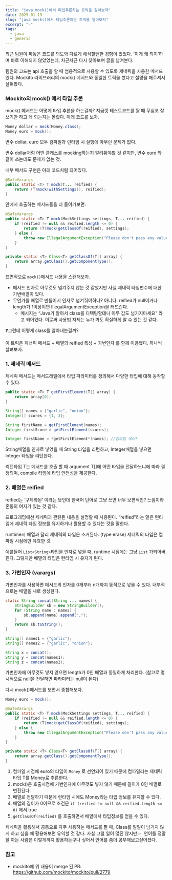 ```yaml
---
title: "java mock()에서 타입추론하는 트릭을 알아보자"
date: 2025-01-19
slug: "java mock()에서 타입추론하는 트릭을 알아보자"
excerpt: "-"
tags:
  - java
  - generic
---
```




최근 팀원이 짜놓은 코드를 의도와 다르게 해석할뻔한 경험이 있었다.  ‘이게 왜 되지’하며 바로 이해되지 않았었는데, 차근차근 다시 찾아보며 글을 남겨본다.

팀원의 코드는 api 호출을 할 때 범용적으로 사용할 수 있도록 제네릭을 사용한 메서드였다. Mockito 라이브러리의 mock() 메서드와 동일한 트릭을 썼다고 설명을 해주셔서 살펴봤다. 

### Mockito의 mock() 에서 타입 추론

mock() 메서드는 어떻게 타입 추론을 하는걸까? 지금껏 테스트코드를 짤 때 무심코 잘 쓰기만 하고 왜 되는지는 몰랐다. 아래 코드를 보자.

```java
Money dollar = mock(Money.class);
Money euro = mock();
```

변수 dollar, euro 모두 컴파일과 런타임 시 실행에 아무런 문제가 없다. 

변수 dollar처럼 어떤 클래스를 mocking하는지 알려줘야할 것 같지만, 변수 euro 와 같이 쓰는데도 문제가 없는 것.

내부 메서드 구현은 아래 코드처럼 되어있다.

```java
@SafeVarargs
public static <T> T mock(T... reified) {
    return (T)mock(withSettings(), reified);
}
```

안에서 호출하는 메서드들을 더 들어가보면:

```java
@SafeVarargs
public static <T> T mock(MockSettings settings, T... reified) {
    if (reified != null && reified.length <= 0) {
        return (T)mock(getClassOf(reified), settings);
    } else {
        throw new IllegalArgumentException("Please don't pass any values here. Java will detect class automagically.");
    }
}

private static <T> Class<T> getClassOf(T[] array) {
    return array.getClass().getComponentType();
}
```

표면적으로 `mock()`메서드 내용을 스캔해보자.

- 메서드 인자로 아무것도 넘겨주지 않는 것 같았지만 사실 제네릭 타입변수에 대한 가변배열이 있다.
- 무언가를 배열로 만들어서 인자로 넘겨줘야하나? 아니다. reified가 null이거나 length가 1이상이면 IllegalArgumentException을 터뜨린다.
    - 메시지는 “Java가 알아서 class를 디텍팅할테니 아무 값도 넘기지마세요” 라고 되어있다. 이로써 사용법 자체는 누가 봐도 확실하게 알 수 있는 것 같다.

❓그런데 어떻게 class를 알아내는걸까? 

이 트릭은 제너릭 메서드 + 배열의 reified 특성 + 가변인자 를 함께 이용했다. 하나씩 살펴보자.


### 1. 제네릭 메서드

제네릭 메서드는 메서드레벨에서 타입 파라미터를 정의해서 다양한 타입에 대해 동작할 수 있다. 

```java
public static <T> T getFirstElement(T[] array) {
    return array[0];
}

String[] names = {"garlic", "onion"};
Integer[] scores = {1, 3};

String firstName = getFirstElement(names);
Integer firstScore = getFirstElement(scores);

Integer firstName = *getFirstElement*(names); //컴파일 에러!
```

String배열을 인자로 넣었을 때 String 타입을 리턴하고, Integer배열을 넣으면 Integer 타입을 리턴한다.

리턴타입 T는 메서드를 호출 할 때 argument T[]에 어떤 타입을 전달하느냐에 따라 결정되며, compile 타임에 타입 안전성을 제공한다.

### 2. 배열은 reified

reified는 ‘구체화된’ 이라는 뜻인데 한국어 단어로 그냥 쓰면 너무 보편적인? 느낌이라 혼동의 여지가 있는 것 같다. 

프로그래밍에선 제네릭과 관련된 내용을 설명할 때 사용된다. “reified”라는 말은 런타임에 제네릭 타입 정보를 유지하거나 활용할 수 있다는 것을 말한다.

runtime시 배열과 달리 제네릭의 타입은 소거된다. (type erase) 제네릭의 타입은 컴파일 시점에만 유효한 것.

예를들어 `List<String>`타입을 인자로 넣을 때, runtime 시점에는 그냥 `List` 가되어버린다. 그렇지만 배열의 타입은 런타임 시 유지가 된다.

### 3. 가변인자 (varargs)

가변인자를 사용하면 메서드의 인자를 0개부터 n개까지 동적으로 넣을 수 있다. 내부적으로는 배열을 새로 생성한다. 

```java
static String concat(String ... names) {
    StringBuilder sb = new StringBuilder();
    for (String name : names) {
        sb.append(name).append(",");
    }
    return sb.toString();
}

String[] names1 = {"garlic"};
String[] names2 = {"garlic", "onion"};

String x = concat();
String y = concat(names1);
String z = concat(names2);
```

가변인자에 아무것도 넣지 않으면 length가 0인 배열과 동일하게 처리한다. (참고로 명시적으로 null을 전달하면 파라미터는 null이 된다)


다시 mock()메서드를 보면서 종합해보자.

```java
Money euro = mock();

@SafeVarargs
public static <T> T mock(MockSettings settings, T... reified) {
    if (reified != null && reified.length <= 0) {
        return (T)mock(getClassOf(reified), settings);
    } else {
        throw new IllegalArgumentException("Please don't pass any values here. Java will detect class automagically.");
    }
}

private static <T> Class<T> getClassOf(T[] array) {
    return array.getClass().getComponentType();
}
```

1. 컴파일 시점에 euro의 타입이 `Money` 로 선언되어 있기 때문에 컴파일러는 제네릭 타입 T를 Money로 추론한다.
2. mock()은 호출시점에 가변인자에 아무것도 넣지 않기 때문에 길이가 0인 배열로 변환된다.
3. 배열로 전달하기 때문에 런타임 시에도 Money라는 타입 정보를 유지할 수 있다.
4. 배열의 길이가 0이므로 조건문 `if (reified != null && reified.length <= 0)`  에서 true
5. `getClassOf(reified)` 를 호출하면서 배열에서 타입정보를 얻을 수 있다.

제네릭을 활용해서 공통으로 자주 사용하는 메서드를 짤 때, Class<T>를 일일이 넘기지 않게 하고 싶을 때 활용해보면 유익할 것 같다. 사실 그럴 일이 많진 않지만 💦  언어를 정말 잘 아는 사람은 이렇게까지 활용하는구나 싶어서 언어를 좀더 공부해보고싶어졌다. 

### 참고

- mockito에 위 내용이 merge 된 PR:
https://github.com/mockito/mockito/pull/2779 
